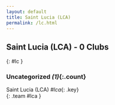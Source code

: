 ```yaml
---
layout: default
title: Saint Lucia (LCA)
permalink: /lc.html
---
```



## Saint Lucia (LCA) - 0 Clubs
{: #lc }









### Uncategorized _(1)_{:.count}


Saint Lucia  (LCA)  _#lca_{: .key} <br>
{: .team #lca }


 
